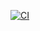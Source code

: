 [![CI](https://github.com/devbotas/Tinkerforge.ShedMonitor/actions/workflows/CI.yml/badge.svg)](https://github.com/devbotas/Tinkerforge.ShedMonitor/actions/workflows/CI.yml)